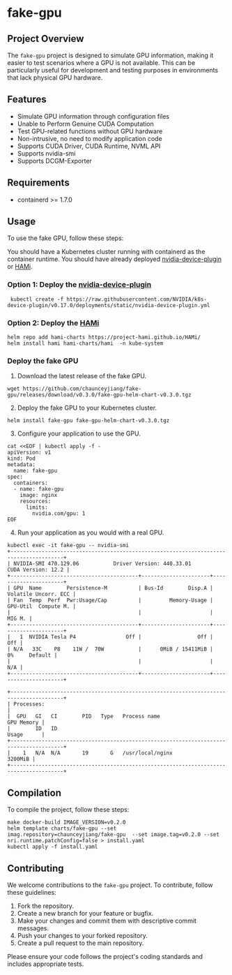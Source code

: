 # fake-gpu

## Project Overview

The `fake-gpu` project is designed to simulate GPU information, making it easier to test scenarios where a GPU is not available. This can be particularly useful for development and testing purposes in environments that lack physical GPU hardware.

## Features
- Simulate GPU information through configuration files
- Unable to Perform Genuine CUDA Computation
- Test GPU-related functions without GPU hardware
- Non-intrusive, no need to modify application code
- Supports CUDA Driver, CUDA Runtime, NVML API
- Supports nvidia-smi
- Supports DCGM-Exporter

## Requirements
- containerd >= 1.7.0

## Usage

To use the fake GPU, follow these steps:

You should have a Kubernetes cluster running with containerd as the container runtime.
You should have already deployed [nvidia-device-plugin](https://github.com/NVIDIA/k8s-device-plugin) or [HAMi](https://github.com/Project-HAMi/HAMi).

### Option 1: Deploy the [nvidia-device-plugin](https://github.com/NVIDIA/k8s-device-plugin)
``` shell
 kubectl create -f https://raw.githubusercontent.com/NVIDIA/k8s-device-plugin/v0.17.0/deployments/static/nvidia-device-plugin.yml
```
### Option 2: Deploy the [HAMi](https://github.com/Project-HAMi/HAMi)
``` shell
helm repo add hami-charts https://project-hami.github.io/HAMi/
helm install hami hami-charts/hami  -n kube-system

```

### Deploy the fake GPU 
1. Download the latest release of the fake GPU.
``` shell
wget https://github.com/chaunceyjiang/fake-gpu/releases/download/v0.3.0/fake-gpu-helm-chart-v0.3.0.tgz
```
2. Deploy the fake GPU to your Kubernetes cluster.
``` shell
helm install fake-gpu fake-gpu-helm-chart-v0.3.0.tgz
```
3. Configure your application to use the GPU.
``` shell 
cat <<EOF | kubectl apply -f -
apiVersion: v1
kind: Pod
metadata:
  name: fake-gpu
spec:
  containers:
  - name: fake-gpu
    image: nginx
    resources:
      limits:
        nvidia.com/gpu: 1
EOF
```
4. Run your application as you would with a real GPU.
``` shell
kubectl exec -it fake-gpu -- nvidia-smi
+---------------------------------------------------------------------------------------+
| NVIDIA-SMI 470.129.06           Driver Version: 440.33.01          CUDA Version: 12.2 |
+-----------------------------------------+----------------------+----------------------+
| GPU  Name        Persistence-M          | Bus-Id        Disp.A | Volatile Uncorr. ECC |
| Fan  Temp  Perf  Pwr:Usage/Cap          |         Memory-Usage | GPU-Util  Compute M. |
|                                         |                      |               MIG M. |
+-----------------------------------------+----------------------+----------------------+
|   1  NVIDIA Tesla P4                Off |                  Off |                  Off |
| N/A   33C    P8    11W /  70W           |      0MiB / 15411MiB |       0%     Default |
|                                         |                      |                  N/A |
+-----------------------------------------+----------------------+----------------------+

+---------------------------------------------------------------------------------------+
| Processes:                                                                            |
|  GPU   GI   CI        PID   Type   Process name                            GPU Memory |
|        ID   ID                                                             Usage      |
+---------------------------------------------------------------------------------------+
|    1   N/A  N/A       19       G   /usr/local/nginx                           3200MiB |
+---------------------------------------------------------------------------------------+
```


## Compilation

To compile the project, follow these steps:

``` shell
make docker-build IMAGE_VERSION=v0.2.0
helm template charts/fake-gpu --set imag.repository=chaunceyjiang/fake-gpu  --set image.tag=v0.2.0 --set nri.runtime.patchConfig=false > install.yaml
kubectl apply -f install.yaml
```

## Contributing

We welcome contributions to the `fake-gpu` project. To contribute, follow these guidelines:

1. Fork the repository.
2. Create a new branch for your feature or bugfix.
3. Make your changes and commit them with descriptive commit messages.
4. Push your changes to your forked repository.
5. Create a pull request to the main repository.

Please ensure your code follows the project's coding standards and includes appropriate tests.
